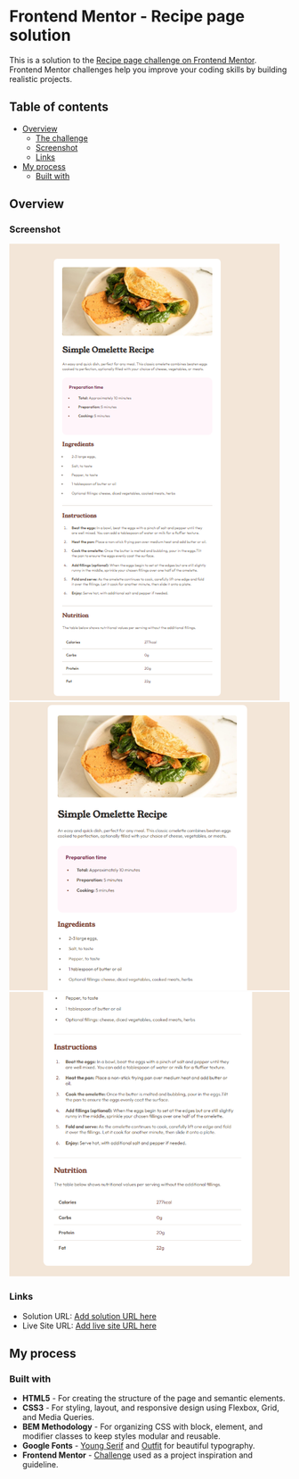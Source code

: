 # Frontend Mentor - Recipe page solution

This is a solution to the [Recipe page challenge on Frontend Mentor](https://www.frontendmentor.io/challenges/recipe-page-KiTsR8QQKm). Frontend Mentor challenges help you improve your coding skills by building realistic projects.

## Table of contents

- [Overview](#overview)
  - [The challenge](#the-challenge)
  - [Screenshot](#screenshot)
  - [Links](#links)
- [My process](#my-process)
  - [Built with](#built-with)

## Overview

### Screenshot

![](./assets/images/screenshots/Screenshot-1.png)
![](./assets/images/screenshots/Screenshot-2.png)
![](./assets/images/screenshots/Screenshot-3.png)

### Links

- Solution URL: [Add solution URL here](https://your-solution-url.com)
- Live Site URL: [Add live site URL here](https://your-live-site-url.com)

## My process

### Built with

- **HTML5** - For creating the structure of the page and semantic elements.
- **CSS3** - For styling, layout, and responsive design using Flexbox, Grid, and Media Queries.
- **BEM Methodology** - For organizing CSS with block, element, and modifier classes to keep styles modular and reusable.
- **Google Fonts** - [Young Serif](https://fonts.google.com/specimen/Young+Serif) and [Outfit](https://fonts.google.com/specimen/Outfit) for beautiful typography.
- **Frontend Mentor** - [Challenge](https://www.frontendmentor.io) used as a project inspiration and guideline.
